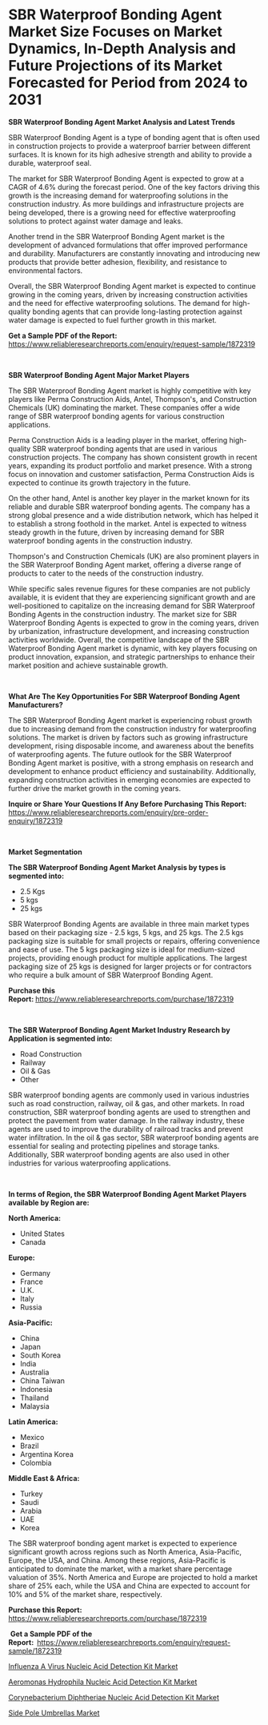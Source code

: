 <p><h1>SBR Waterproof Bonding Agent Market Size Focuses on Market Dynamics, In-Depth Analysis and Future Projections of its Market Forecasted for Period from 2024 to 2031</h1></p><p><strong>SBR Waterproof Bonding Agent Market Analysis and Latest Trends</strong></p>
<p><p>SBR Waterproof Bonding Agent is a type of bonding agent that is often used in construction projects to provide a waterproof barrier between different surfaces. It is known for its high adhesive strength and ability to provide a durable, waterproof seal.</p><p>The market for SBR Waterproof Bonding Agent is expected to grow at a CAGR of 4.6% during the forecast period. One of the key factors driving this growth is the increasing demand for waterproofing solutions in the construction industry. As more buildings and infrastructure projects are being developed, there is a growing need for effective waterproofing solutions to protect against water damage and leaks.</p><p>Another trend in the SBR Waterproof Bonding Agent market is the development of advanced formulations that offer improved performance and durability. Manufacturers are constantly innovating and introducing new products that provide better adhesion, flexibility, and resistance to environmental factors.</p><p>Overall, the SBR Waterproof Bonding Agent market is expected to continue growing in the coming years, driven by increasing construction activities and the need for effective waterproofing solutions. The demand for high-quality bonding agents that can provide long-lasting protection against water damage is expected to fuel further growth in this market.</p></p>
<p><strong>Get a Sample PDF of the Report:&nbsp;</strong> <a href="https://www.reliableresearchreports.com/enquiry/request-sample/1872319">https://www.reliableresearchreports.com/enquiry/request-sample/1872319</a></p>
<p>&nbsp;</p>
<p><strong>SBR Waterproof Bonding Agent Major Market Players</strong></p>
<p><p>The SBR Waterproof Bonding Agent market is highly competitive with key players like Perma Construction Aids, Antel, Thompson's, and Construction Chemicals (UK) dominating the market. These companies offer a wide range of SBR waterproof bonding agents for various construction applications.</p><p>Perma Construction Aids is a leading player in the market, offering high-quality SBR waterproof bonding agents that are used in various construction projects. The company has shown consistent growth in recent years, expanding its product portfolio and market presence. With a strong focus on innovation and customer satisfaction, Perma Construction Aids is expected to continue its growth trajectory in the future.</p><p>On the other hand, Antel is another key player in the market known for its reliable and durable SBR waterproof bonding agents. The company has a strong global presence and a wide distribution network, which has helped it to establish a strong foothold in the market. Antel is expected to witness steady growth in the future, driven by increasing demand for SBR waterproof bonding agents in the construction industry.</p><p>Thompson's and Construction Chemicals (UK) are also prominent players in the SBR Waterproof Bonding Agent market, offering a diverse range of products to cater to the needs of the construction industry.</p><p>While specific sales revenue figures for these companies are not publicly available, it is evident that they are experiencing significant growth and are well-positioned to capitalize on the increasing demand for SBR Waterproof Bonding Agents in the construction industry. The market size for SBR Waterproof Bonding Agents is expected to grow in the coming years, driven by urbanization, infrastructure development, and increasing construction activities worldwide. Overall, the competitive landscape of the SBR Waterproof Bonding Agent market is dynamic, with key players focusing on product innovation, expansion, and strategic partnerships to enhance their market position and achieve sustainable growth.</p></p>
<p>&nbsp;</p>
<p><strong>What Are The Key Opportunities For SBR Waterproof Bonding Agent Manufacturers?</strong></p>
<p><p>The SBR Waterproof Bonding Agent market is experiencing robust growth due to increasing demand from the construction industry for waterproofing solutions. The market is driven by factors such as growing infrastructure development, rising disposable income, and awareness about the benefits of waterproofing agents. The future outlook for the SBR Waterproof Bonding Agent market is positive, with a strong emphasis on research and development to enhance product efficiency and sustainability. Additionally, expanding construction activities in emerging economies are expected to further drive the market growth in the coming years.</p></p>
<p><strong>Inquire or Share Your Questions If Any Before Purchasing This Report:</strong> <a href="https://www.reliableresearchreports.com/enquiry/pre-order-enquiry/1872319">https://www.reliableresearchreports.com/enquiry/pre-order-enquiry/1872319</a></p>
<p>&nbsp;</p>
<p><strong>Market Segmentation</strong></p>
<p><strong>The SBR Waterproof Bonding Agent Market Analysis by types is segmented into:</strong></p>
<p><ul><li>2.5 Kgs</li><li>5 kgs</li><li>25 kgs</li></ul></p>
<p><p>SBR Waterproof Bonding Agents are available in three main market types based on their packaging size - 2.5 kgs, 5 kgs, and 25 kgs. The 2.5 kgs packaging size is suitable for small projects or repairs, offering convenience and ease of use. The 5 kgs packaging size is ideal for medium-sized projects, providing enough product for multiple applications. The largest packaging size of 25 kgs is designed for larger projects or for contractors who require a bulk amount of SBR Waterproof Bonding Agent.</p></p>
<p><strong>Purchase this Report:&nbsp;</strong><a href="https://www.reliableresearchreports.com/purchase/1872319">https://www.reliableresearchreports.com/purchase/1872319</a></p>
<p>&nbsp;</p>
<p><strong>The SBR Waterproof Bonding Agent Market Industry Research by Application is segmented into:</strong></p>
<p><ul><li>Road Construction</li><li>Railway</li><li>Oil & Gas</li><li>Other</li></ul></p>
<p><p>SBR waterproof bonding agents are commonly used in various industries such as road construction, railway, oil & gas, and other markets. In road construction, SBR waterproof bonding agents are used to strengthen and protect the pavement from water damage. In the railway industry, these agents are used to improve the durability of railroad tracks and prevent water infiltration. In the oil & gas sector, SBR waterproof bonding agents are essential for sealing and protecting pipelines and storage tanks. Additionally, SBR waterproof bonding agents are also used in other industries for various waterproofing applications.</p></p>
<p>&nbsp;</p>
<p><strong>In terms of Region, the SBR Waterproof Bonding Agent Market Players available by Region are:</strong></p>
<p>
    <p> <strong> North America: </strong>
        <ul>
            <li>United States</li>
            <li>Canada</li>
        </ul>
        </p> 
    <p> <strong> Europe: </strong>
        <ul>
            <li>Germany</li>
            <li>France</li>
            <li>U.K.</li>
            <li>Italy</li>
            <li>Russia</li>
        </ul>
        </p> 
    <p> <strong> Asia-Pacific: </strong>
        <ul>
            <li>China</li>
            <li>Japan</li>
            <li>South Korea</li>
            <li>India</li>
            <li>Australia</li>
            <li>China Taiwan</li>
            <li>Indonesia</li>
            <li>Thailand</li>
            <li>Malaysia</li>
        </ul>
        </p> 
    <p> <strong> Latin America: </strong>
        <ul>
            <li>Mexico</li>
            <li>Brazil</li>
            <li>Argentina Korea</li>
            <li>Colombia</li>
        </ul>
        </p> 
    <p> <strong> Middle East & Africa: </strong>
        <ul>
            <li>Turkey</li>
            <li>Saudi</li>
            <li>Arabia</li>
            <li>UAE</li>
            <li>Korea</li>
        </ul>
    </p>
    </p>
<p><p>The SBR waterproof bonding agent market is expected to experience significant growth across regions such as North America, Asia-Pacific, Europe, the USA, and China. Among these regions, Asia-Pacific is anticipated to dominate the market, with a market share percentage valuation of 35%. North America and Europe are projected to hold a market share of 25% each, while the USA and China are expected to account for 10% and 5% of the market share, respectively.</p></p>
<p><strong>Purchase this Report: </strong><a href="https://www.reliableresearchreports.com/purchase/1872319">https://www.reliableresearchreports.com/purchase/1872319</a></p>
<p>&nbsp;<strong>Get a Sample PDF of the Report:&nbsp;&nbsp;</strong><a href="https://www.reliableresearchreports.com/enquiry/request-sample/1872319">https://www.reliableresearchreports.com/enquiry/request-sample/1872319</a></p>
<p><strong></strong></p>
<p><p><a href="https://view.publitas.com/reportprime-1/influenza-a-virus-nucleic-acid-detection-kit-market-centers-on-aspects-such-as-market-growth-market-share-market-opportunity-and-projected-forecasts-spanning-from-2023-to-2030/">Influenza A Virus Nucleic Acid Detection Kit Market</a></p><p><a href="https://view.publitas.com/reportprime-1/aeromonas-hydrophila-nucleic-acid-detection-kit-market-research-report-provides-critical-insights-that-can-help-shape-business-development-and-investment-strategies/">Aeromonas Hydrophila Nucleic Acid Detection Kit Market</a></p><p><a href="https://view.publitas.com/reportprime-1/corynebacterium-diphtheriae-nucleic-acid-detection-kit-market-size-growth-outlook-from-2023-to-2030-projecting-at-markets-trends-analysis-by-application-regional-outlook-and-revenue/">Corynebacterium Diphtheriae Nucleic Acid Detection Kit Market</a></p><p><a href="https://natural-crush-b99.notion.site/Side-Pole-Umbrellas-Market-Dynamics-2024-2031-Also-about-Its-Market-Trends-Projections-and-Opport-3640ad7bfc0a43e1abd9063540d9fbb0">Side Pole Umbrellas Market</a></p></p>